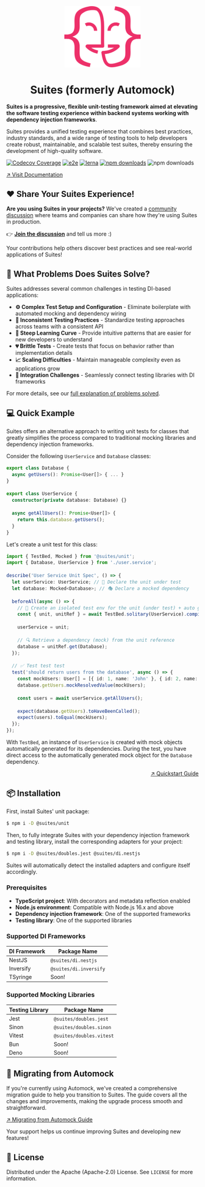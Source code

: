<p align="center">
  <img width="200" src="https://raw.githubusercontent.com/suites-dev/suites/master/logo.png" alt="Logo" />
</p>

<h1 align="center">Suites (formerly Automock)</h1>

**Suites is a progressive, flexible unit-testing framework aimed at elevating the software testing experience within
backend systems working with dependency injection frameworks**.

Suites provides a unified testing experience that combines best practices, industry standards, and a wide range of
testing tools to help developers create robust, maintainable, and scalable test suites, thereby ensuring the development
of high-quality software.

[![Codecov Coverage](https://img.shields.io/codecov/c/github/suites-dev/suites/master.svg?style=flat-square)](https://codecov.io/gh/suites-dev/suites)
[![e2e](https://github.com/suites-dev/suites/actions/workflows/e2e.yml/badge.svg?branch=master)](https://github.com/suites-dev/suites/actions)
[![lerna](https://img.shields.io/badge/maintained%20with-lerna-cc00ff.svg)](https://lerna.js.org/)
[![npm downloads](https://img.shields.io/npm/dm/@suites/unit.svg?label=%40suites%2Funit)](https://npmjs.org/package/@suites/unit "View this project on npm")
![npm downloads](https://img.shields.io/npm/dm/@automock/jest.svg?label=%40automock%2Fjest)

[↗️ Visit Documentation](https://suites.dev/docs)

## ❤️ Share Your Suites Experience!

**Are you using Suites in your projects?** We've created a [community discussion](https://github.com/suites-dev/suites/discussions/categories/q-a) where teams and companies can share how they're using Suites in production.

👉 **[Join the discussion](https://github.com/suites-dev/suites/discussions/categories/q-a)** and tell us more :)

Your contributions help others discover best practices and see real-world applications of Suites!

## 🎯 What Problems Does Suites Solve?

Suites addresses several common challenges in testing DI-based applications:

- **⚙️ Complex Test Setup and Configuration** - Eliminate boilerplate with automated mocking and dependency wiring
- **🧩 Inconsistent Testing Practices** - Standardize testing approaches across teams with a consistent API
- **🧠 Steep Learning Curve** - Provide intuitive patterns that are easier for new developers to understand
- **💔 Brittle Tests** - Create tests that focus on behavior rather than implementation details
- **📈 Scaling Difficulties** - Maintain manageable complexity even as applications grow
- **🔌 Integration Challenges** - Seamlessly connect testing libraries with DI frameworks

For more details, see our [full explanation of problems solved](https://suites.dev/docs/overview/problems-solved/).

## 💻 Quick Example

Suites offers an alternative approach to writing unit tests for classes that greatly simplifies the process compared to
traditional mocking libraries and dependency injection frameworks.

Consider the following `UserService` and `Database` classes:

```typescript
export class Database {
  async getUsers(): Promise<User[]> { ... }
}

export class UserService {
  constructor(private database: Database) {}

  async getAllUsers(): Promise<User[]> {
    return this.database.getUsers();
  }
}
```

Let's create a unit test for this class:

```typescript
import { TestBed, Mocked } from '@suites/unit';
import { Database, UserService } from './user.service';

describe('User Service Unit Spec', () => {
  let userService: UserService; // 🧪 Declare the unit under test
  let database: Mocked<Database>; // 🎭 Declare a mocked dependency

  beforeAll(async () => {
    // 🚀 Create an isolated test env for the unit (under test) + auto generated mock objects
    const { unit, unitRef } = await TestBed.solitary(UserService).compile();

    userService = unit;

    // 🔍 Retrieve a dependency (mock) from the unit reference
    database = unitRef.get(Database);
  });

  // ✅ Test test test
  test('should return users from the database', async () => {
    const mockUsers: User[] = [{ id: 1, name: 'John' }, { id: 2, name: 'Jane' }];
    database.getUsers.mockResolvedValue(mockUsers);

    const users = await userService.getAllUsers();

    expect(database.getUsers).toHaveBeenCalled();
    expect(users).toEqual(mockUsers);
  });
});
```

With `TestBed`, an instance of `UserService` is created with mock objects automatically generated for its dependencies.
During the test, you have direct access to the automatically generated mock object for the `Database` dependency.

<p align="right"><a href="https://suites.dev/docs/overview/quickstart">↗️ Quickstart Guide</a></p>

## 📦 Installation

First, install Suites' unit package:

```bash
$ npm i -D @suites/unit
```

Then, to fully integrate Suites with your dependency injection framework and testing library, install the corresponding
adapters for your project:

```bash
$ npm i -D @suites/doubles.jest @suites/di.nestjs
```

Suites will automatically detect the installed adapters and configure itself accordingly.

### Prerequisites

- **TypeScript project**: With decorators and metadata reflection enabled
- **Node.js environment**: Compatible with Node.js 16.x and above
- **Dependency injection framework**: One of the supported frameworks
- **Testing library**: One of the supported libraries

### Supported DI Frameworks

| DI Framework | Package Name           |
|--------------|------------------------|
| NestJS       | `@suites/di.nestjs`    |
| Inversify    | `@suites/di.inversify` |
| TSyringe     | Soon!                  |

### Supported Mocking Libraries

| Testing Library | Package Name             |
|-----------------|--------------------------|
| Jest            | `@suites/doubles.jest`   |
| Sinon           | `@suites/doubles.sinon`  |
| Vitest          | `@suites/doubles.vitest` |
| Bun             | Soon!                    |
| Deno            | Soon!                    |

## 🔄 Migrating from Automock

If you're currently using Automock, we've created a comprehensive migration guide to help you transition to Suites. The
guide covers all the changes and improvements, making the upgrade process smooth and straightforward.

[↗️ Migrating from Automock Guide](https://suites.dev/docs/overview/migrating-from-automock/)

Your support helps us continue improving Suites and developing new features!

## 📜 License

Distributed under the Apache (Apache-2.0) License. See `LICENSE` for more information. 
